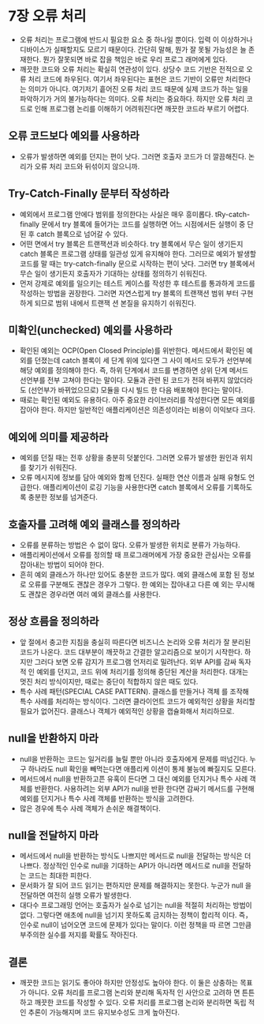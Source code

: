 # 7장 오류 처리

- 오류 처리는 프로그램에 반드시 필요한 요소 중 하나일 뿐이다. 입력 이 이상하거나 디바이스가 실패할지도 모르기 때문이다. 간단히 말해, 뭔가 잘 못될 가능성은 늘 존재한다. 뭔가 잘못되면 바로 잡을 책임은 바로 우리 프로그 래머에게 있다.
- 깨끗한 코드와 오류 처리는 확실히 연관성이 있다. 상당수 코드 기반은 전적으로 오류 처리 코드에 좌우된다. 여기서 좌우된다는 표현은 코드 기반이 오류만 처리한다는 의미가 아니다. 여기저기 흩어진 오류 처리 코드 때문에 실제 코드가 하는 일을 파악하기가 거의 불가능하다는 의미다. 오류 처리는 중요하다. 하지만 오류 처리 코드로 인해 프로그램 논리를 이해하기 어려워진다면 깨끗한 코드라 부르기 어렵다.

## 오류 코드보다 예외를 사용하라

- 오류가 발생하면 예외를 던지는 편이 낫다. 그러면 호출자 코드가 더 깔끔해진다. 논리가 오류 처리 코드와 뒤섞이지 않으니까.

## Try-Catch-Finally 문부터 작성하라

- 예외에서 프로그램 안에다 범위를 정의한다는 사실은 매우 흥미롭다. tRy-catch-finally 문에서 try 블록에 들어가는 코드를 실행하면 어느 시점에서든 실행이 중 단된 후 catch 블록으로 넘어갈 수 있다.
- 어떤 면에서 try 블록은 트랜잭션과 비슷하다. try 블록에서 무슨 일이 생기든지 catch 블록은 프로그램 상태를 일관성 있게 유지해야 한다. 그러므로 예외가 발생할 코드를 말 때는 try-catch-finally 문으로 시작하는 편이 낫다. 그러면 try 블록에서 무슨 일이 생기든지 호출자가 기대하는 상태를 정의하기 쉬워진다.
- 먼저 강제로 예외를 일으키는 테스트 케이스를 작성한 후 테스트를 통과하게 코드를 작성하는 방법을 권장한다. 그러면 자연스럽게 try 블록의 트랜잭션 범위 부터 구현하게 되므로 범위 내에서 트랜잭 션 본질을 유지하기 쉬워진다.

## 미확인(unchecked) 예외를 사용하라

- 확인된 예외는 OCP(Open Closed Principle)를 위반한다. 메서드에서 확인된 예외를 던졌는데 catch 블록이 세 단계 위에 있다면 그 사이 메서드 모두가 선언부에 해당 예외를 정의해야 한다. 즉, 하위 단계에서 코드를 변경하면 상위 단계 메서드 선언부를 전부 고쳐야 한다는 말이다. 모듈과 관련 된 코드가 전혀 바뀌지 않았더라도 (선언부가 바뀌었으므로) 모듈을 다시 빌드 한 다음 배포해야 한다는 말이다.
- 때로는 확인된 예외도 유용하다. 아주 중요한 라이브러리를 작성한다면 모든 예외를 잡아야 한다. 하지만 일반적인 애플리케이션은 의존성이라는 비용이 이익보다 크다.

## 예외에 의미를 제공하라

- 예외를 던질 때는 전후 상황을 충분히 덧붙인다. 그러면 오류가 발생한 원인과 위치를 찾기가 쉬워진다.
- 오류 메시지에 정보를 담아 예외와 함께 던진다. 실패한 연산 이름과 실패 유형도 언급한다. 애플리케이션이 로깅 기능을 사용한다면 catch 블록에서 오류를 기록하도록 충분한 정보를 넘겨준다.

## 호출자를 고려해 예외 클래스를 정의하라

- 오류를 분류하는 방법은 수 없이 많다. 오류가 발생한 위치로 분류가 가능하다.
- 애플리케이션에서 오류를 정의할 때 프로그래머에게 가장 중요한 관심사는 오류를 잡아내는 방법이 되어야 한다.
- 흔히 예외 클래스가 하나만 있어도 충분한 코드가 많다. 예외 클래스에 포함 된 정보로 오류를 구분해도 괜찮은 경우가 그렇다. 한 예외는 잡아내고 다른 예 외는 무시해도 괜찮은 경우라면 여러 예외 클래스를 사용한다.

## 정상 흐름을 정의하라

- 앞 절에서 충고한 지침을 충실히 따른다면 비즈니스 논리와 오류 처리가 잘 분리된 코드가 나온다. 코드 대부분이 깨끗하고 간결한 알고리즘으로 보이기 시작한다. 하지만 그러다 보면 오류 감지가 프로그램 언저리로 밀려난다. 외부 API를 감싸 독자적 인 예외를 던지고, 코드 위에 처리기를 정의해 중단된 계산을 처리한다. 대개는 멋진 처리 방식이지만, 때로는 중단이 적합하지 않은 때도 있다.
- 특수 사례 패턴(SPECIAL CASE PATTERN). 클래스를 만들거나 객체 를 조작해 특수 사례를 처리하는 방식이다. 그러면 클라이언트 코드가 예외적인 상황을 처리할 필요가 없어진다. 클래스나 객체가 예외적인 상황을 캡슐화해서 처리하므로.

## null을 반환하지 마라

- null을 반환하는 코드는 일거리를 늘릴 뿐만 아니라 호출자에게 문제를 떠넘긴다. 누구 하나라도 null 확인을 빼먹는다면 애플리케 이션이 통제 불능에 빠질지도 모른다.
- 메서드에서 null을 반환하고픈 유혹이 든다면 그 대신 예외를 던지거나 특수 사례 객체를 반환한다. 사용하려는 외부 API가 null을 반환 한다면 감싸기 메서드를 구현해 예외를 던지거나 특수 사례 객체를 반환하는 방식을 고려한다.
- 많은 경우에 특수 사례 객체가 손쉬운 해결책이다.

## null을 전달하지 마라

- 메서드에서 null을 반환하는 방식도 나쁘지만 메서드로 null을 전달하는 방식은 더 나쁘다. 정상적인 인수로 null을 기대하는 API가 아니라면 메서드로 null을 전달하는 코드는 최대한 피한다.
- 문서화가 잘 되어 코드 읽기는 편하지만 문제를 해결하지는 못한다. 누군가 null 을 전달하면 여전히 실행 오류가 발생한다.
- 대다수 프로그래밍 언어는 호출자가 실수로 넘기는 null을 적절히 처리하는 방법이 없다. 그렇다면 애초에 null을 넘기지 못하도록 금지하는 정책이 합리적 이다. 즉，인수로 null이 넘어오면 코드에 문제가 있다는 말이다. 이런 정책을 따 르면 그만큼 부주의한 실수를 저지를 확률도 작아진다.

## 결론

- 깨끗한 코드는 읽기도 좋아야 하지만 안정성도 높아야 한다. 이 둘은 상충하는 목표가 아니다. 오류 처리를 프로그램 논리와 분리해 독자적 인 사안으로 고려하 면 튼튼하고 깨끗한 코드를 작성할 수 있다. 오류 처리를 프로그램 논리와 분리하면 독립 적인 추론이 가능해지며 코드 유지보수성도 크게 높아진다.
